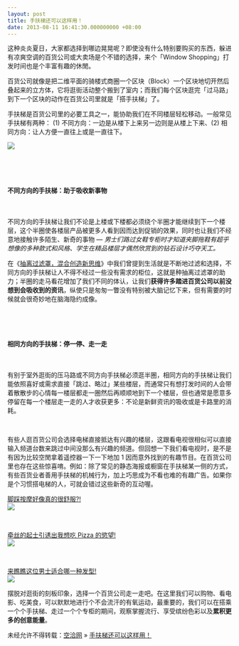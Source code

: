 ```yaml
---
layout: post
title: 手扶梯还可以这样用！
date: 2013-08-11 16:41:30.000000000 +08:00
---
```


这种炎炎夏日，大家都选择到哪边晃晃呢？即使没有什么特别要购买的东西，躲进有凉爽空调的百货公司或大卖场是个不错的选择，来个「Window Shopping」打发时间也是个丰富有趣的休閒。

百货公司就像是把二维平面的骑楼式商圈一个区块（Block）一个区块地切开然后叠起来的立方体，它将逛街活动整个搬到了室内；而我们每个区块逛完「过马路」到下一个区块的动作在百货公司里就是「搭手扶梯」了。

手扶梯是百货公司里的必要工具之一，能协助我们在不同楼层轻松移动。一般常见手扶梯有两种： (1) 不同方向：一边是从楼下上来另一边则是从楼上下来、(2) 相同方向：让人方便一直往上或是一直往下。

![](http://dccdn.fourdesire.com/uploads/medium/source/219/escalator_two_types.png)

 

 

#### 不同方向的手扶梯：助于吸收新事物

 

不同方向的手扶梯让我们不论是上楼或下楼都必须绕个半圈才能继续到下一个楼层，这个半圈使各楼层产品被更多人看到因而达到促销的效果，同时也让我们不经意地接触许多陌生、新奇的事物 — *男士们路过女鞋专柜时才知道夹脚拖鞋有超乎想像的多种款式和风格、学生在精品楼层才偶然欣赏到的钻石设计巧夺天工。*

在《[抽离过滤罩，混合创造新思维](http://dclick.fourdesire.com/2013/04/29/release-self-filter)》中我们曾提到生活就是不断地过滤和选择，不同方向的手扶梯让人不得不经过一些没有需求的柜位，这就是种抽离过滤罩的助力；半圈的走马看花增加了我们不同的体认，让我们**获得许多踏进百货公司以前没想到会吸收到的资讯**，纵使只是匆匆一瞥没有特别被大脑记忆下来，但有需要的时候就会很奇妙地在脑海隐约成像。

 

 

#### 相同方向的手扶梯：停一停、走一走

 

有别于室外逛街的压马路或不同方向手扶梯必须逛半圈，相同方向的手扶梯让我们能依照喜好或需求直接「跳过、略过」某些楼层，而通常只有想打发时间的人会带着散散步的心情每一楼层都走一圈然后再顺顺地到下一个楼层，但也通常是愿意多停留在每一个楼层走一走的人才收获更多：不论是新鲜资讯的吸收或是卡路里的消耗。

 

有些人逛百货公司会选择电梯直接抵达有兴趣的楼层，这跟看电视很相似可以直接输入频道台数来跳过中间没那么有兴趣的频道。但回想一下我们看电视时，是不是有因为比较空閒拿着遥控器一下一下地加 1 因而意外找到的有趣节目。在百货公司里也存在这些惊喜唷。例如：除了常见的静态海报或橱窗在手扶梯某一侧的方式，有些百货业者善用手扶梯的机械行为，加上巧思成为不看也难的有趣广告。如果你是个习惯搭电梯的人，可就会错过这些新奇的互动喔。

[脚踩按摩好像真的很舒服?!](http://adland.tv/ooh/revita-beauty-centre-shiatzu-relax-escalator-ad-brazil)  
![](http://dccdn.fourdesire.com/uploads/medium/source/199/revita.jpg)

 

[牵丝的起士引诱出我想吃 Pizza 的慾望!](http://adsoftheworld.com/media/ambient/pizza_kingdom_escalator?size=_original)  
![](http://dccdn.fourdesire.com/uploads/medium/source/200/pizzakingdomescalator.jpg)

 

[来瞧瞧这位男士适合哪一种发型!](http://adland.tv/ooh/juice-salon-india-uses-creative-escalator-advertising)  
![](http://dccdn.fourdesire.com/uploads/medium/source/202/2013-7-31____11-06-08.png)

摆脱对逛街的刻板印象，选择一个百货公司走一走吧。在这里我们可以购物、看电影、吃美食，可以默默地进行个不会流汗的有氧运动，最重要的，我们可以在搭乘一个个手扶梯、走过一个个专柜的期间，观察掌握流行、享受缤纷色彩以及**累积更多的创意能量**。

未经允许不得转载：[空洽网](http://kongqia.com) » [手扶梯还可以这样用！](http://kongqia.com/17809.html)


